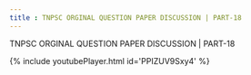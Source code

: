 ```yaml
---
title : TNPSC ORGINAL QUESTION PAPER DISCUSSION | PART-18
---
```


TNPSC ORGINAL QUESTION PAPER DISCUSSION | PART-18



{% include youtubePlayer.html id='PPIZUV9Sxy4' %}
